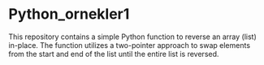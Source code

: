 # Python_ornekler1

This repository contains a simple Python function to reverse an array (list) in-place. The function utilizes a two-pointer approach to swap elements from the start and end of the list until the entire list is reversed.
